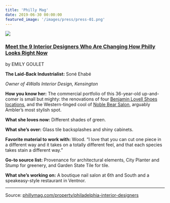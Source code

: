 ```yaml
---
title: 'Philly Mag'
date: 2019-06-30 00:00:00
featured_image: '/images/press/press-01.png'
---
```


![]({{site.baseurl}}/images/press/press-01.png)


### [Meet the 9 Interior Designers Who Are Changing How Philly Looks Right Now](https://www.phillymag.com/property/philadelphia-interior-designers/)

by EMILY GOULET

**The Laid-Back Industrialist:** Soné Ehabé

_Owner of 4Walls Interior Design, Kensington_

**How you know her:** The commercial portfolio of this 36-year-old up-and-comer is small but mighty: the renovations of four [Benjamin Lovell Shoes locations](../project/benjamin-lovell-shoes), and the Western-tinged cool of [Noble Bear Salon](../project/noble-bear-salon), arguably Ambler’s most stylish spot.

**What she loves now:** Different shades of green.

**What she’s over:** Glass tile backsplashes and shiny cabinets.

**Favorite material to work with:** Wood. “I love that you can cut one piece in a different way and it takes on a totally different feel, and that each species takes stain a different way.”

**Go-to source list:** Provenance for architectural elements, City Planter and Stump for greenery, and Garden State Tile for tile.

**What she’s working on:** A boutique nail salon at 6th and South and a speakeasy-style restaurant in Ventnor.

<hr>

Source: [phillymag.com/property/philadelphia-interior-designers](https://www.phillymag.com/property/philadelphia-interior-designers/)